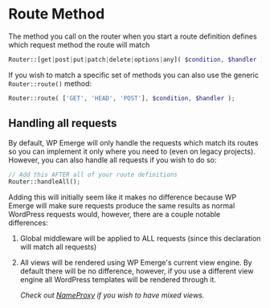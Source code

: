 # Route Method

The method you call on the router when you start a route definition defines which request method the route will match

```php
Router::[get|post|put|patch|delete|options|any]( $condition, $handler );
```

If you wish to match a specific set of methods you can also use the generic `Router::route()` method:

```php
Router::route( ['GET', 'HEAD', 'POST'], $condition, $handler );
```

## Handling all requests

By default, WP Emerge will only handle the requests which match its routes so you can implement it only where you need to (even on legacy projects). However, you can also handle all requests if you wish to do so:
```php
// Add this AFTER all of your route definitions
Router::handleAll();
```

Adding this will initially seem like it makes no difference because WP Emerge will make sure requests produce the same results as normal WordPress requests would, however, there are a couple notable differences:

1. Global middleware will be applied to ALL requests (since this declaration will match all requests)
1. All views will be rendered using WP Emerge's current view engine. By default there will be no difference, however, if you use a different view engine all WordPress templates will be rendered through it.

    _Check out [NameProxy](../view/overview.md#nameproxy) if you wish to have mixed views._
